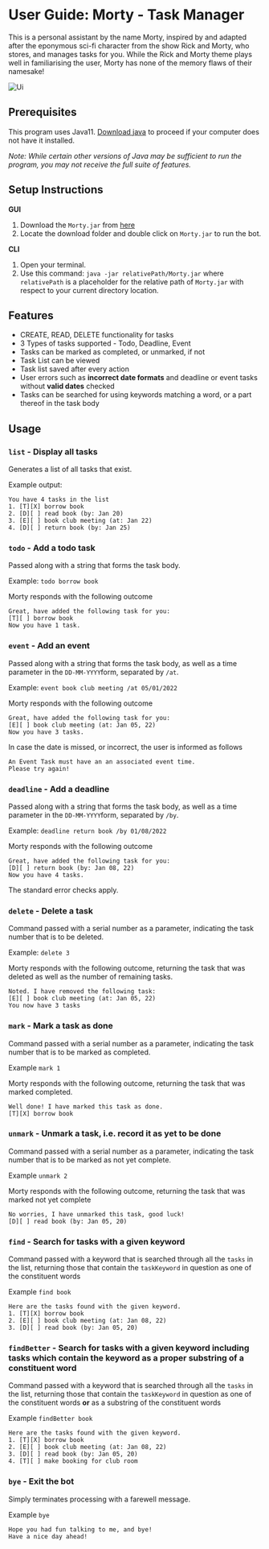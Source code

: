 # User Guide: Morty - Task Manager

This is a personal assistant by the name Morty, inspired by and adapted after the eponymous sci-fi character from the show Rick and Morty, who stores, and manages tasks for you. While the Rick and Morty theme plays well in familiarising the user, Morty has none of the memory flaws of their namesake!

![Ui](https://thewrik.github.io/ip/Ui.png)

## Prerequisites
This program uses Java11. [Download java](https://java.com/en/download/help/download_options.html) to proceed if your computer does not have it installed. 

*Note: While certain other versions of Java may be sufficient to run the program, you may not receive the full suite of features.*
## Setup Instructions
**GUI**
1. Download the `Morty.jar` from [here](https://github.com/thewrik/ip/releases/tag/A-Release)
2. Locate the download folder and double click on `Morty.jar` to run the bot.

**CLI**
1. Open your terminal.
2. Use this command:
  `java -jar relativePath/Morty.jar`
where `relativePath` is a placeholder for the relative path of `Morty.jar` with respect to your current directory location.

## Features

* CREATE, READ, DELETE functionality for tasks
* 3 Types of tasks supported - Todo, Deadline, Event
* Tasks can be marked as completed, or unmarked, if not
* Task List can be viewed
* Task list saved after every action
* User errors such as **incorrect date formats** and deadline or event tasks
without **valid dates** checked
* Tasks can be searched for using keywords matching a word,
  or a part thereof in the task body

## Usage

### `list` - Display all tasks

Generates a list of all tasks that exist.

Example output: 
```
You have 4 tasks in the list
1. [T][X] borrow book
2. [D][ ] read book (by: Jan 20)
3. [E][ ] book club meeting (at: Jan 22)
4. [D][ ] return book (by: Jan 25)
```
   

### `todo` - Add a todo task 

Passed along with a string that forms the task body. 

Example: `todo borrow book`

Morty responds with the following outcome
```
Great, have added the following task for you:
[T][ ] borrow book
Now you have 1 task.
```


### `event` - Add an event

Passed along with a string that forms the task body, as well as a time
parameter in the `DD-MM-YYYY`form, separated by `/at`.

Example: `event book club meeting /at 05/01/2022`

Morty responds with the following outcome

```
Great, have added the following task for you:
[E][ ] book club meeting (at: Jan 05, 22)
Now you have 3 tasks.
```

In case the date is missed, or incorrect, the user is informed as follows

```
An Event Task must have an an associated event time.
Please try again!
```
### `deadline` - Add a deadline

Passed along with a string that forms the task body, as well as a time
parameter in the `DD-MM-YYYY`form, separated by `/by`.

Example: `deadline return book /by 01/08/2022`

Morty responds with the following outcome
```
Great, have added the following task for you:
[D][ ] return book (by: Jan 08, 22)
Now you have 4 tasks.
```

The standard error checks apply.

### `delete` - Delete a task

Command passed with a serial number as a parameter, indicating the task number 
that is to be deleted.

Example: `delete 3`

Morty responds with the following outcome, returning the task that was 
deleted as well as the number of remaining tasks.
``` 
Noted. I have removed the following task:
[E][ ] book club meeting (at: Jan 05, 22)
You now have 3 tasks
```

### `mark` - Mark a task as done

Command passed with a serial number as a parameter, indicating the task number
that is to be marked as completed.

Example `mark 1`

Morty responds with the following outcome, returning the task that was marked
completed.
```
Well done! I have marked this task as done.
[T][X] borrow book
```

### `unmark` - Unmark a task, i.e. record it as yet to be done

Command passed with a serial number as a parameter, indicating the task number
that is to be marked as not yet complete.

Example `unmark 2`

Morty responds with the following outcome, returning the task that was marked not yet complete
```
No worries, I have unmarked this task, good luck!
[D][ ] read book (by: Jan 05, 20)
```

### `find` - Search for tasks with a given keyword

Command passed with a keyword that is searched through all the `tasks` in the list, returning those that contain
the `taskKeyword` in question as one of the constituent words

Example  `find book`

```
Here are the tasks found with the given keyword.
1. [T][X] borrow book
2. [E][ ] book club meeting (at: Jan 08, 22)
3. [D][ ] read book (by: Jan 05, 20)
```
### `findBetter` - Search for tasks with a given keyword including tasks which contain the keyword as a proper substring of a constituent word

Command passed with a keyword that is searched through all the `tasks` in the list, returning those that contain
the `taskKeyword` in question as one of the constituent words **or** as a substring of the constituent words

Example  `findBetter book`

```
Here are the tasks found with the given keyword.
1. [T][X] borrow book
2. [E][ ] book club meeting (at: Jan 08, 22)
3. [D][ ] read book (by: Jan 05, 20)
4. [T][ ] make booking for club room
```

### `bye` - Exit the bot

Simply terminates processing with a farewell message.

Example `bye`

```
Hope you had fun talking to me, and bye!
Have a nice day ahead!
```

